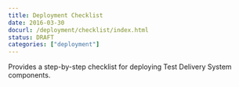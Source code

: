 ```yaml
---
title: Deployment Checklist
date: 2016-03-30
docurl: /deployment/checklist/index.html
status: DRAFT
categories: ["deployment"]
---
```

Provides a step-by-step checklist for deploying Test Delivery System components.